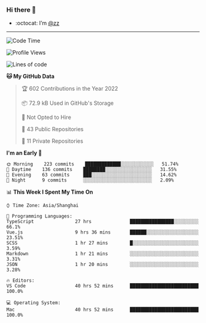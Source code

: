 ### Hi there 👋

- :octocat: I’m [@zz](https://github.com/holazz)

---

<!--START_SECTION:waka-->
![Code Time](http://img.shields.io/badge/Code%20Time-0%20secs-blue)

![Profile Views](http://img.shields.io/badge/Profile%20Views-3-blue)

![Lines of code](https://img.shields.io/badge/From%20Hello%20World%20I%27ve%20Written-736%20Thousand%20lines%20of%20code-blue)

**🐱 My GitHub Data** 

> 🏆 602 Contributions in the Year 2022
 > 
> 📦 72.9 kB Used in GitHub's Storage 
 > 
> 🚫 Not Opted to Hire
 > 
> 📜 43 Public Repositories 
 > 
> 🔑 11 Private Repositories  
 > 
**I'm an Early 🐤** 

```text
🌞 Morning    223 commits    █████████████░░░░░░░░░░░░   51.74% 
🌆 Daytime    136 commits    ████████░░░░░░░░░░░░░░░░░   31.55% 
🌃 Evening    63 commits     ███░░░░░░░░░░░░░░░░░░░░░░   14.62% 
🌙 Night      9 commits      ░░░░░░░░░░░░░░░░░░░░░░░░░   2.09%

```


📊 **This Week I Spent My Time On** 

```text
⌚︎ Time Zone: Asia/Shanghai

💬 Programming Languages: 
TypeScript               27 hrs              ████████████████░░░░░░░░░   66.1% 
Vue.js                   9 hrs 36 mins       ██████░░░░░░░░░░░░░░░░░░░   23.51% 
SCSS                     1 hr 27 mins        █░░░░░░░░░░░░░░░░░░░░░░░░   3.59% 
Markdown                 1 hr 21 mins        ░░░░░░░░░░░░░░░░░░░░░░░░░   3.31% 
JSON                     1 hr 20 mins        ░░░░░░░░░░░░░░░░░░░░░░░░░   3.28%

🔥 Editors: 
VS Code                  40 hrs 52 mins      █████████████████████████   100.0%

💻 Operating System: 
Mac                      40 hrs 52 mins      █████████████████████████   100.0%

```


<!--END_SECTION:waka-->
